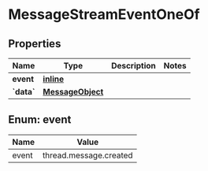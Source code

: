 
# MessageStreamEventOneOf

## Properties
Name | Type | Description | Notes
------------ | ------------- | ------------- | -------------
**event** | [**inline**](#Event) |  | 
**&#x60;data&#x60;** | [**MessageObject**](MessageObject.md) |  | 


<a id="Event"></a>
## Enum: event
Name | Value
---- | -----
event | thread.message.created



